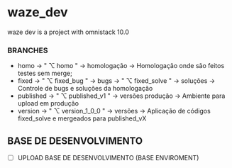 # waze_dev
waze dev is a project with omnistack 10.0

### BRANCHES
* homo  -> " ⌥ homo " -> homologação -> Homologação onde são feitos testes sem merge;
* fixed  -> " ⌥ fixed_bug " -> bugs  -> " ⌥ fixed_solve " -> soluções -> Controle de bugs e soluções da homologação
* published  -> " ⌥ published_v1 " -> versões produção -> Ambiente para upload em produção
* version  -> " ⌥ version_1_0_0 " -> versões -> Aplicação de códigos fixed_solve e mergeados para published_vX



## BASE DE DESENVOLVIMENTO
* [ ] UPLOAD BASE DE DESENVOLVIMENTO (BASE ENVIROMENT)
